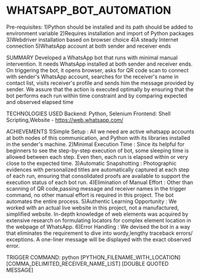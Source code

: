 # WHATSAPP_BOT_AUTOMATION

Pre-requisites:
1)Python should be installed and its path should be added to environment variable 
2)Requires installation and import of Python packages
3)Webdriver installation based on browser choice
4)A steady Internet connection
5)WhatsApp account at both sender and receiver ends

SUMMARY
Developed a WhatsApp bot that runs with minimal manual intervention. It needs WhatsApp installed at both sender and receiver ends. On triggering the bot, it opens browser, asks for QR code scan to connect with sender's WhatsApp account, searches for the receiver's name in contact list, visits receiver's profile and sends him the message provided by sender. We assure that the action is executed optimally by ensuring that the bot performs each run within time constraint and by comparing expected and observed elapsed time

TECHNOLOGIES USED
Backend: Python, Selenium
Frontend: Shell Scripting,Website - https://web.whatsapp.com/

ACHIEVEMENTS
1)Simple Setup : All we need are active whatsapp accounts at both nodes of this communication, and Python with its libraries installed in the sender's machine.
2)Minimal Execution Time : Since its helpful for beginners to see the step-by-step execution of bot, some sleeping time is allowed between each step. Even then, each run is elapsed within or very close to the expected time.
3)Automatic Snapshotting : Photographic evidences with personalized titles are automatically captured at each step of each run, ensuring that consolidated proofs are available to support the execution status of each bot run.
4)Elimination of Manual Effort : Other than scanning of QR code,passing message and receiver names in the trigger command, no other manual effort is required in this project. The bot automates the entire process.
5)Authentic Learning Opportunity : We worked with an actual live website in this project, not a manufactured, simplified website. In-depth knowledge of web elements was acquired by extensive research on formulating locators for complex element location in the webpage of WhatsApp.
6)Error Handling : We devised the bot in a way that eliminates the requirement to dive into wordy,lengthy traceback errors/ exceptions. A one-liner message will be displayed with the exact observed error.

TRIGGER COMMAND:
python [PYTHON_FILENAME_WITH_LOCATION] [COMMA_DELIMITED_RECEIVER_NAME_LIST] [DOUBLE QUOTED MESSAGE]
